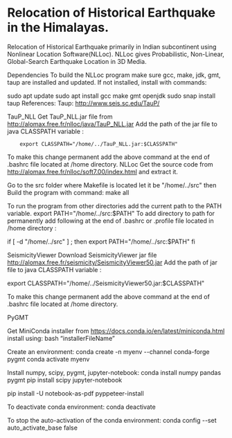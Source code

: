 # Relocation of Historical Earthquake in the Himalayas.
Relocation of Historical Earthquake primarily in Indian subcontinent using Nonlinear Location Software(NLLoc).
NLLoc gives Probabilistic, Non-Linear, Global-Search Earthquake Location in 3D Media.


Dependencies
To build the NLLoc program make sure gcc, make, jdk, gmt, taup are installed and updated. If not installed, install with commands:

sudo apt update
sudo apt install gcc make gmt openjdk
sudo snap install taup
References:
Taup: http://www.seis.sc.edu/TauP/

TauP_NLL
Get TauP_NLL.jar file from http://alomax.free.fr/nlloc/java/TauP_NLL.jar
Add the path of the jar file to java CLASSPATH variable :

		export CLASSPATH="/home/../TauP_NLL.jar:$CLASSPATH"

To make this change permanent add the above command at the end of .bashrc file located at /home directory.
NLLoc
Get the source code from http://alomax.free.fr/nlloc/soft7.00/index.html and extract it.

Go to the src folder where Makefile is located let it be "/home/../src" then Build the program with command:
make all

To run the program from other directories add the current path to the PATH variable.
export PATH="/home/../src:$PATH"
To add directory to path for permanently add following at the end of .bashrc or .profile
file located in /home directory :

if [ -d "/home/../src" ] ; then
export PATH="/home/../src:$PATH"
fi

SeismicityViewer
Download SeismicityViewer jar file http://alomax.free.fr/seismicity/SeismicityViewer50.jar
Add the path of jar file to java CLASSPATH variable :
	
export CLASSPATH="/home/../SeismicityViewer50.jar:$CLASSPATH"

To make this change permanent add the above command at the end of .bashrc file located at /home directory.

PyGMT

Get MiniConda installer from https://docs.conda.io/en/latest/miniconda.html install using:
	bash “installerFileName”

Create an environment:
	conda create -n myenv --channel conda-forge pygmt
	conda activate myenv

Install numpy, scipy, pygmt, jupyter-notebook:
	conda install numpy pandas pygmt 
pip install scipy jupyter-notebook

pip install -U notebook-as-pdf
pyppeteer-install

To deactivate conda environment:
	conda deactivate

To stop the auto-activation of the conda environment:
	conda config --set auto_activate_base false
